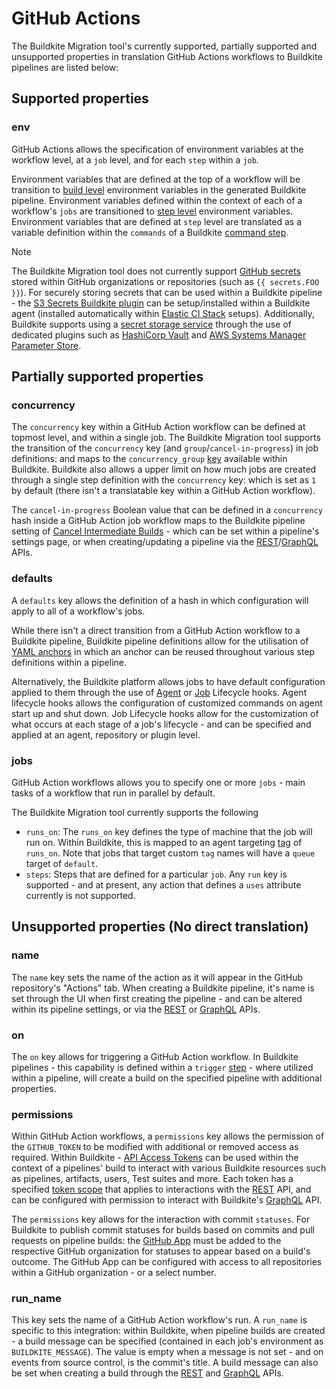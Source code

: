 # GitHub Actions

The Buildkite Migration tool's currently supported, partially supported and unsupported properties in translation GitHub Actions workflows to Buildkite pipelines are listed below:

## Supported properties

### env 

GitHub Actions allows the specification of environment variables at the workflow level, at a `job` level, and for each `step` within a `job`.

Environment variables that are defined at the top of a workflow will be transition to [build level](https://buildkite.com/docs/pipelines/environment-variables#environment-variable-precedence) environment variables in the generated Buildkite pipeline. Environment variables defined within the context of each of a workflow's `jobs` are transitioned to [step level](https://buildkite.com/docs/pipelines/environment-variables#runtime-variable-interpolation) environment variables. Environment variables that are defined at `step` level are translated as a variable definition within the `commands` of a Buildkite [command step](https://buildkite.com/docs/pipelines/command-step).

> [!NOTE]  
> The Buildkite Migration tool does not currently support [GitHub secrets](https://docs.github.com/en/actions/security-guides/using-secrets-in-github-actions) stored within GitHub organizations or repositories (such as `{{ secrets.FOO }}`). For securely storing secrets that can be used within a Buildkite pipeline - the [S3 Secrets Buildkite plugin](https://github.com/buildkite/elastic-ci-stack-s3-secrets-hooks) can be setup/installed within a Buildkite agent (installed automatically within [Elastic CI Stack](https://github.com/buildkite/elastic-ci-stack-for-aws) setups). Additionally, Buildkite supports using a [secret storage service](https://buildkite.com/docs/pipelines/secrets#using-a-secrets-storage-service) through the use of dedicated plugins such as [HashiCorp Vault](https://github.com/buildkite-plugins/vault-secrets-buildkite-plugin) and [AWS Systems Manager Parameter Store](https://github.com/buildkite-plugins/aws-ssm-buildkite-plugin).

## Partially supported properties

### concurrency

The `concurrency` key within a GitHub Action workflow can be defined at topmost level, and within a single job. The Buildkite Migration tool supports the transition of the `concurrency` key (and `group`/`cancel-in-progress`) in job definitions: and maps to the `concurrency_group` [key](https://buildkite.com/docs/pipelines/controlling-concurrency#concurrency-groups) available within Buildkite. Buildkite also allows a upper limit on how much jobs are created through a single step definition with the `concurrency` key: which is set as `1` by default (there isn't a translatable key within a GitHub Action workflow).

The `cancel-in-progress` Boolean value that can be defined in a `concurrency` hash inside a GitHub Action job workflow maps to the Buildkite pipeline setting of [Cancel Intermediate Builds](https://buildkite.com/docs/pipelines/skipping#cancel-running-intermediate-builds) - which can be set within a pipeline's settings page, or when creating/updating a pipeline via the [REST](https://buildkite.com/docs/apis/rest-api/pipelines#create-a-yaml-pipeline)/[GraphQL](https://buildkite.com/docs/apis/graphql/schemas/mutation/pipelinecreate) APIs.

### defaults

A `defaults` key allows the definition of a hash in which configuration will apply to all of a workflow's jobs. 

While there isn't a direct transition from a GitHub Action workflow to a Buildkite pipeline, Buildkite pipeline definitions allow for the utilisation of [YAML anchors](https://buildkite.com/docs/plugins/using#using-yaml-anchors-with-plugins) in which an anchor can be reused throughout various step definitions within a pipeline.

Alternatively, the Buildkite platform allows jobs to have default configuration applied to them through the use of [Agent](https://buildkite.com/docs/agent/v3/hooks#agent-lifecycle-hooks) or [Job](https://buildkite.com/docs/agent/v3/hooks#job-lifecycle-hooks) Lifecycle hooks. Agent lifecycle hooks allows the configuration of customized commands on agent start up and shut down. Job Lifecycle hooks allow for the customization of what occurs at each stage of a job's lifecycle - and can be specified and applied at an agent, repository or plugin level.

### jobs

GitHub Action workflows allows you to specify one or more `jobs` - main tasks of a workflow that run in parallel by default.

The Buildkite Migration tool currently supports the following 

- `runs_on`: The `runs_on` key defines the type of machine that the job will run on. Within Buildkite, this is mapped to an agent targeting [tag](https://buildkite.com/docs/agent/v3/queues#targeting-a-queue) of `runs_on`. Note that jobs that target custom `tag` names will have a `queue` target of `default`.
- `steps`: Steps that are defined for a particular `job`. Any `run` key is supported - and at present, any action that defines a `uses` attribute currently is not supported.

## Unsupported properties (No direct translation)

### name

The `name` key sets the name of the action as it will appear in the GitHub repository's "Actions" tab. When creating a Buildkite pipeline, it's name is set through the UI when first creating the pipeline - and can be altered within its pipeline settings, or via the [REST](https://buildkite.com/docs/apis/rest-api/pipelines#update-a-pipeline) or [GraphQL](https://buildkite.com/docs/apis/graphql/schemas/input-object/pipelineupdateinput) APIs.

### on

The `on` key allows for triggering a GitHub Action workflow. In Buildkite pipelines - this capability is defined within a `trigger` [step](https://buildkite.com/docs/pipelines/trigger-step) - where utilized within a pipeline, will create a build on the specified pipeline with additional properties.

### permissions

Within GitHub Action workflows, a `permissions` key allows the permission of the `GITHUB_TOKEN` to be modified with additional or removed access as required. Within Buildkite - [API Access Tokens](https://buildkite.com/docs/apis/managing-api-tokens) can be used within the context of a pipelines' build to interact with various Buildkite resources such as pipelines, artifacts, users, Test suites and more. Each token has a specified [token scope](https://buildkite.com/docs/apis/managing-api-tokens#token-scopes) that applies to interactions with the [REST](https://buildkite.com/docs/apis/rest-api) API, and can be configured with permission to interact with Buildkite's [GraphQL](https://buildkite.com/docs/apis/graphql-api) API.

The `permissions` key allows for the interaction with commit `statuses`. For Buildkite to publish commit statuses for builds based on commits and pull requests on pipeline builds: the [GitHub App](https://buildkite.com/docs/integrations/github#connect-your-buildkite-account-to-github-using-the-github-app) must be added to the respective GitHub organization for statuses to appear based on a build's outcome. The GitHub App can be configured with access to all repositories within a GitHub organization - or a select number. 

### run_name

This key sets the name of a GitHub Action workflow's run. A `run_name` is specific to this integration: within Buildkite, when pipeline builds are created - a build message can be specified (contained in each job's environment as `BUILDKITE_MESSAGE`). The value is empty when a message is not set - and on events from source control, is the commit's title. A build message can also be set when creating a build through the [REST](https://buildkite.com/docs/apis/rest-api/builds#create-a-build) and [GraphQL](https://buildkite.com/docs/apis/graphql/schemas/mutation/buildcreate) APIs.